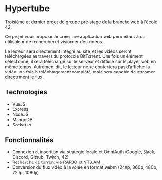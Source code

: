 # Hypertube

Troisième et dernier projet de groupe pré-stage de la branche web à l'école 42.

Ce projet vous propose de créer une application web permettant à un utilisateur de rechercher et visionner des vidéos.

Le lecteur sera directement intégré au site, et les vidéos seront téléchargées au travers du protocole BitTorrent. Une fois un élément sélectionné, il sera téléchargé sur le serveur et diffusé sur le player web en même temps. Autrement dit, le lecteur ne se contentera pas d’afficher la vidéo une fois le téléchargement complété, mais sera capable de streamer directement le flux.

## Technologies

- VueJS
- Express
- NodeJS
- MongoDB
- Socket.io

## Fonctionnalités

- Connexion et inscrition via stratégie locale et OmniAuth (Google, Slack, Discord, Github, Twitch, 42)
- Recherche de torrent via RARBG et YTS.AM
- Conversion du flux vidéo à la volée en format webm (240p, 360p, 480p, 720p, 1080p)
